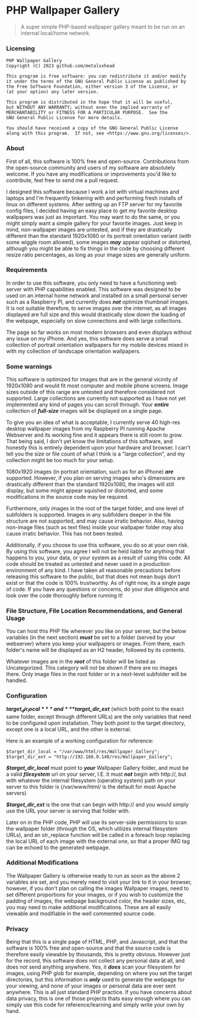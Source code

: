 PHP Wallpaper Gallery
=====================

> A super simple PHP-based wallpaper gallery meant to be run on an internal local/home network.


### Licensing

    PHP Wallpaper Gallery
    Copyright (C) 2023 github.com/metalxxhead

    This program is free software: you can redistribute it and/or modify
    it under the terms of the GNU General Public License as published by
    the Free Software Foundation, either version 3 of the License, or
    (at your option) any later version.

    This program is distributed in the hope that it will be useful,
    but WITHOUT ANY WARRANTY; without even the implied warranty of
    MERCHANTABILITY or FITNESS FOR A PARTICULAR PURPOSE.  See the
    GNU General Public License for more details.

    You should have received a copy of the GNU General Public License
    along with this program.  If not, see <https://www.gnu.org/licenses/>.

### About

First of all, this software is 100% free and open-source.  Contributions from the open-source community and users of my software are absolutely welcome.  If you have any modifications or improvements you'd like to contribute, feel free to send me a pull request.

I designed this software because I work a lot with virtual machines and laptops and I'm frequently tinkering with and performing fresh installs of linux on different systems.  After setting up an FTP server for my favorite config files, I decided having an easy place to get my favorite desktop wallpapers was just as important.  You may want to do the same, or you might simply want a simple gallery for your favorite images.  Just keep in mind, non-wallpaper images are untested, and if they are drastically different than the standard 1920x1080 or its portrait orientation variant (with some wiggle room allowed), some images ***may*** appear sqished or distorted, although you might be able to fix things in the code by choosing different resize ratio percentages, as long as your image sizes are generally uniform.

### Requirements

In order to use this software, you only need to have a functioning web server with PHP capabilities enabled.  This software was designed to be used on an internal home network and installed on a small personal server such as a Raspberry PI, and currently does ***not*** optimize thumbnail images. It is not suitable therefore, to serve images over the internet, as all images displayed are full size and this would drastically slow down the loading of the webpage, especially on slow connections and with large collections.

The page so far works on most modern browsers and even displays without any issue on my iPhone.  And yes, this software does serve a small collection of portrait orientation wallpapers for my mobile devices mixed in with my collection of landscape orientation wallpapers.

### Some warnings

This software is optimized for images that are in the general vicinity of 1920x1080 and would fit most computer and mobile phone screens.  Image sizes outside of this range are untested and therefore considered not supported.  Large collections are currently not supported as I have not yet implemented any kind of pages you can scroll through.  Your ***entire*** collection of ***full-size*** images will be displayed on a single page.  

To give you an idea of what is acceptable, I currently serve 40 high-res desktop wallpaper images from my Raspberry PI running Apache Webserver and its working fine and it appears there is still room to grow.  That being said, I don't yet know the limitations of this software, and honestly this is entirely dependent upon your hardware and browser.  I can't tell you the size or file count of what I think is a "large collection", and my collection might be too much for your setup.

1080x1920 images (in portrait orientation, such as for an iPhone) ***are*** supported.  However, if you plan on serving images who's dimensions are drastically different than the standard 1920x1080, the images will still display, but some might appear squished or distorted, and some modifications in the source code may be required.

Furthermore, only images in the root of the target folder, and one level of subfolders is supported.  Images in any subfolders deeper in the file structure are not supported, and may cause irratic behavior.  Also, having non-image files (such as text files) inside your wallpaper folder may also cause irratic behavior.  This has not been tested.

Additionally, if you choose to use this software, you do so at your own risk.  By using this software, you agree I will not be held liable for anything that happens to you, your data, or your system as a result of using this code.  All code should be treated as untested and never used in a production environment of any kind.  I have taken all reasonable precautions before releasing this software to the public, but that does not mean bugs don't exist or that the code is 100% trustworthy.  As of right now, its a single page of code.  If you have any questions or concerns, do your due dilligence and look over the code thoroughly before running it!

### File Structure, File Location Recommendations, and General Usage

You can host this PHP file wherever you like on your server, but the below variables (in the next section) ***must*** be set to a folder (served by your webserver) where you keep your wallpapers or images.  From there, each folder's name will be displayed as an H2 header, followed by its contents.

Whatever images are in the ***root*** of this folder will be listed as Uncategorized.  This category will not be shown if there are no images there.  Only image files in the root folder or in a next-level subfolder will be handled.

### Configuration

***$target_dir_local*** and ***$target_dir_ext*** (which both point to the exact same folder, except through different URLs) are the only variables that need to be configured upon installation.  They both point to the target directory, except one is a local URL, and the other is external.

Here is an example of a working configuration for reference:

    $target_dir_local = "/var/www/html/res/Wallpaper_Gallery";
    $target_dir_ext = "http://192.168.0.148/res/Wallpaper_Gallery";

***$target_dir_local*** must point to ***your*** Wallpaper Gallery folder, and must be a valid ***filesystem*** url on your server, I.E. it must ***not*** begin with http://, but with whatever the internal filesystem (operating system) path on your server to this folder is (/var/www/html/ is the default for most Apache servers)

***$target_dir_ext*** is the one that can begin with http:// and you would simply use the URL your server is serving that folder with.

Later on in the PHP code, PHP will use its server-side permissions to scan the wallpaper folder (through the OS, which utilizes internal filesystem URLs), and an str_replace function will be called in a foreach loop replacing the local URL of each image with the external one, so that a proper IMG tag can be echoed to the generated webpage.

### Additional Modifications

The Wallpaper Gallery is otherwise ready to run as soon as the above 2 variables are set, and you merely need to visit your link to it in your browser, however, if you don't plan on calling the images Wallpaper images, need to set different proportions for your images, or if you wish to customize the padding of images, the webpage background color, the header sizes, etc, you may need to make additional modifications.  These are all easily viewable and modifiable in the well commented source code.

### Privacy

Being that this is a single page of HTML, PHP, and Javascript, and that the software is 100% free and open-source and that the source code is therefore easily viewable by thousands, this is pretty obvious.  However just for the record, this software does not collect any personal data at all, and does not send anything anywhere.  Yes, it ***does*** scan your filesystem for images, using PHP glob for example, depending on where you set the target directories, but this information is ***only*** used to generate the webpage for your viewing, and none of your images or personal data are ever sent anywhere.  This is all just standard PHP practice.  If you have concerns about data privacy, this is one of those projects thats easy enough where you can simply use this code for reference/learning and simply write your own by hand.
